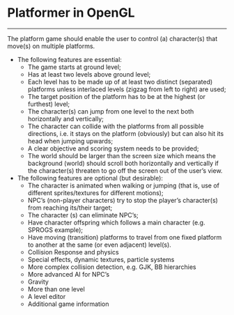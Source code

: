 # Platformer in OpenGL
---
The platform game should enable the user to control (a) character(s) that move(s) on multiple platforms. 
- The following features are essential:
  - The game starts at ground level;
  - Has at least two levels above ground level;
  - Each level has to be made up of at least two distinct (separated) platforms unless interlaced levels (zigzag
from left to right) are used;
  - The target position of the platform has to be at the highest (or furthest) level;
  - The character(s) can jump from one level to the next both horizontally and vertically;
  - The character can collide with the platforms from all possible directions, i.e. it stays on the platform
(obviously) but can also hit its head when jumping upwards;
  - A clear objective and scoring system needs to be provided;
  - The world should be larger than the screen size which means the background (world) should scroll both
horizontally and vertically if the character(s) threaten to go off the screen out of the user’s view. 
- The following features are optional (but desirable):
  - The character is animated when walking or jumping (that is, use of different sprites/textures for
different motions);
  - NPC’s (non-player characters) try to stop the player’s character(s) from reaching its/their target;
  - The character (s) can eliminate NPC’s;
  - Have character offspring which follows a main character (e.g. SPROGS example);
  - Have moving (transition) platforms to travel from one fixed platform to another at the same (or even
adjacent) level(s).
  - Collision Response and physics
  - Special effects, dynamic textures, particle systems
  - More complex collision detection, e.g. GJK, BB hierarchies
  - More advanced AI for NPC’s
  - Gravity
  - More than one level
  - A level editor
  - Additional game information 



